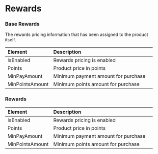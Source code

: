 # Rewards



### Base Rewards

The rewards pricing information that has been assigned to the product itself.

| Element | Description |  |
| :--- | :--- | :--- |
| IsEnabled | Rewards pricing is enabled |  |
| Points | Product price in points |  |
| MinPayAmount | Minimum payment amount for purchase  |  |
| MinPointsAmount | Minimum points amount for purchase  |  |

### Rewards



| Element | Description |  |
| :--- | :--- | :--- |
| IsEnabled | Rewards pricing is enabled |  |
| Points | Product price in points |  |
| MinPayAmount | Minimum payment amount for purchase  |  |
| MinPointsAmount | Minimum points amount for purchase  |  |

